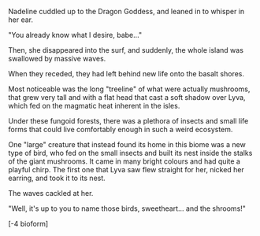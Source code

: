 Nadeline cuddled up to the Dragon Goddess, and leaned in to whisper in her ear.

"You already know what I desire, babe..."

Then, she disappeared into the surf, and suddenly, the whole island was swallowed by massive waves.

When they receded, they had left behind new life onto the basalt shores.

Most noticeable was the long "treeline" of what were actually mushrooms, that grew very tall and with a flat head that cast a soft shadow over Lyva, which fed on the magmatic heat inherent in the isles. 

Under these fungoid forests, there was a plethora of insects and small life forms that could live comfortably enough in such a weird ecosystem. 

One "large" creature that instead found its home in this biome was a new type of bird, who fed on the small insects and built its nest inside the stalks of the giant mushrooms. It came in many bright colours and had quite a playful chirp. The first one that Lyva saw flew straight for her, nicked her earring, and took it to its nest.

The waves cackled at her.

"Well, it's up to you to name those birds, sweetheart... and the shrooms!"

[-4 bioform]